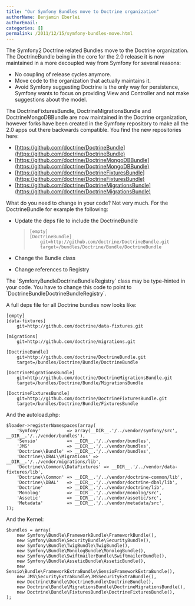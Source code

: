 ```yaml
---
title: "Our Symfony Bundles move to Doctrine organization"
authorName: Benjamin Eberlei
authorEmail:
categories: []
permalink: /2011/12/15/symfony-bundles-move.html
---
```

The Symfony2 Doctrine related Bundles move to the Doctrine organization.
The DoctrineBundle being in the core for the 2.0 release it is now
maintained in a more decoupled way from Symfony for several reasons:

-   No coupling of release cycles anymore.
-   Move code to the organization that actually maintains it.
-   Avoid Symfony suggesting Doctrine is the only way for persistence,
    Symfony wants to focus on providing View and Controller and not make
    suggestions about the model.

The DoctrineFixturesBundle, DoctrineMigrationsBundle and
DoctrineMongoDBBundle are now maintained in the Doctrine organization,
however forks have been created in the Symfony repository to make all
the 2.0 apps out there backwards compatible. You find the new
repositories here:

-   [https://github.com/doctrine/DoctrineBundle](https://github.com/doctrine/DoctrineBundle)
-   [https://github.com/doctrine/DoctrineMongoDBBundle](https://github.com/doctrine/DoctrineMongoDBBundle)
-   [https://github.com/doctrine/DoctrineFixturesBundle](https://github.com/doctrine/DoctrineFixturesBundle)
-   [https://github.com/doctrine/DoctrineMigrationsBundle](https://github.com/doctrine/DoctrineMigrationsBundle)

What do you need to change in your code? Not very much. For the
DoctrineBundle for example the following:

-   Update the deps file to include the DoctrineBundle

    >     [empty]
    >     [DoctrineBundle]
    >         git=http://github.com/doctrine/DoctrineBundle.git
    >         target=/bundles/Doctrine/Bundle/DoctrineBundle

-   Change the Bundle class

-   Change references to Registry

The \`SymfonyBundleDoctrineBundleRegistry\` class may be type-hinted in
your code. You have to change this code to point to
\`DoctrineBundleDoctrineBundleRegistry\`.

A full deps file for all Doctrine bundles now looks like:

    [empty]
    [data-fixtures]
        git=http://github.com/doctrine/data-fixtures.git

    [migrations]
        git=http://github.com/doctrine/migrations.git

    [DoctrineBundle]
        git=http://github.com/doctrine/DoctrineBundle.git
        target=/bundles/Doctrine/Bundle/DoctrineBundle

    [DoctrineMigrationsBundle]
        git=http://github.com/doctrine/DoctrineMigrationsBundle.git
        target=/bundles/Doctrine/Bundle/MigrationsBundle

    [DoctrineFixturesBundle]
        git=http://github.com/doctrine/DoctrineFixturesBundle.git
        target=/bundles/Doctrine/Bundle/FixturesBundle

And the autoload.php:

~~~~ {.sourceCode .php}
$loader->registerNamespaces(array(
    'Symfony'          => array(__DIR__.'/../vendor/symfony/src', __DIR__.'/../vendor/bundles'),
    'Sensio'           => __DIR__.'/../vendor/bundles',
    'JMS'              => __DIR__.'/../vendor/bundles',
    'Doctrine\\Bundle' => __DIR__.'/../vendor/bundles',
    'Doctrine\\DBAL\\Migrations' => __DIR__.'/../vendor/migrations/lib',
    'Doctrine\\Common\\DataFixtures' => __DIR__.'/../vendor/data-fixtures/lib',
    'Doctrine\\Common' => __DIR__.'/../vendor/doctrine-common/lib',
    'Doctrine\\DBAL'   => __DIR__.'/../vendor/doctrine-dbal/lib',
    'Doctrine'         => __DIR__.'/../vendor/doctrine/lib',
    'Monolog'          => __DIR__.'/../vendor/monolog/src',
    'Assetic'          => __DIR__.'/../vendor/assetic/src',
    'Metadata'         => __DIR__.'/../vendor/metadata/src',
));
~~~~

And the Kernel:

~~~~ {.sourceCode .php}
$bundles = array(
    new Symfony\Bundle\FrameworkBundle\FrameworkBundle(),
    new Symfony\Bundle\SecurityBundle\SecurityBundle(),
    new Symfony\Bundle\TwigBundle\TwigBundle(),
    new Symfony\Bundle\MonologBundle\MonologBundle(),
    new Symfony\Bundle\SwiftmailerBundle\SwiftmailerBundle(),
    new Symfony\Bundle\AsseticBundle\AsseticBundle(),
    new Sensio\Bundle\FrameworkExtraBundle\SensioFrameworkExtraBundle(),
    new JMS\SecurityExtraBundle\JMSSecurityExtraBundle(),
    new Doctrine\Bundle\DoctrineBundle\DoctrineBundle(),
    new Doctrine\Bundle\MigrationsBundle\DoctrineMigrationsBundle(),
    new Doctrine\Bundle\FixturesBundle\DoctrineFixturesBundle(),
);
~~~~
